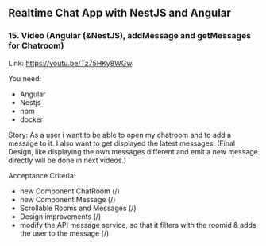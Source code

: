 ## Realtime Chat App with NestJS and Angular
### 15. Video (Angular (&NestJS), addMessage and getMessages for Chatroom)
Link: https://youtu.be/Tz75HKy8WGw

You need:
- Angular
- Nestjs
- npm
- docker

Story:
As a user i want to be able to open my chatroom and to add a message to it.
I also want to get displayed the latest messages.
(Final Design, like displaying the own messages different and emit a new message directly will be done in next videos.)

Acceptance Criteria:
- new Component ChatRoom (/)
- new Component Message (/)
- Scrollable Rooms and Messages (/)
- Design improvements (/)
- modify the API message service, so that it filters with the roomid & adds the user to the message (/)